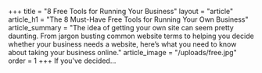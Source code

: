 +++
title = "8 Free Tools for Running Your Business"
layout = "article"
article_h1 = "The 8 Must-Have Free Tools for Running Your Own Business"
article_summary = "The idea of getting your own site can seem pretty daunting. From jargon busting common website terms to helping you decide whether your business needs a website, here’s what you need to know about taking your business online."
article_image = "/uploads/free.jpg"
order = 1
+++
If you've decided...